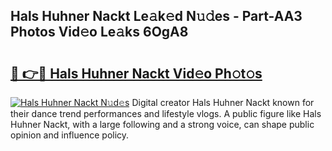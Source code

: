 ## Hals Huhner Nackt Le𝚊k𝚎d N𝚞𝚍es - Part-AA3 Photos Vid𝚎o Le𝚊ks 6OgA8

# <h2><a href="http://fb8atr.evod.top/?m=Hals+Huhner+Nackt">🔗 👉🔴 Hals Huhner Nackt Vid𝚎o Ph𝚘t𝚘s</a></h2>

[![Hals Huhner Nackt N𝚞d𝚎s](https://i.imgur.com/8V9OHl7.gif)](http://fb8atr.evod.top/?m=Hals+Huhner+Nackt)
Digital creator Hals Huhner Nackt known for their dance trend performances and lifestyle vlogs. A public figure like Hals Huhner Nackt, with a large following and a strong voice, can shape public opinion and influence policy. 
